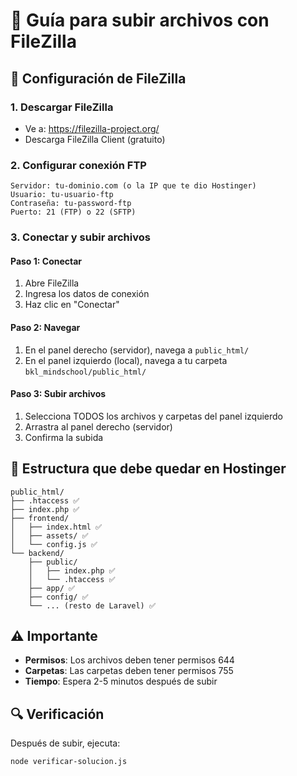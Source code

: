 # 📁 Guía para subir archivos con FileZilla

## 🔧 Configuración de FileZilla

### 1. Descargar FileZilla
- Ve a: https://filezilla-project.org/
- Descarga FileZilla Client (gratuito)

### 2. Configurar conexión FTP
```
Servidor: tu-dominio.com (o la IP que te dio Hostinger)
Usuario: tu-usuario-ftp
Contraseña: tu-password-ftp
Puerto: 21 (FTP) o 22 (SFTP)
```

### 3. Conectar y subir archivos

#### Paso 1: Conectar
1. Abre FileZilla
2. Ingresa los datos de conexión
3. Haz clic en "Conectar"

#### Paso 2: Navegar
1. En el panel derecho (servidor), navega a `public_html/`
2. En el panel izquierdo (local), navega a tu carpeta `bkl_mindschool/public_html/`

#### Paso 3: Subir archivos
1. Selecciona TODOS los archivos y carpetas del panel izquierdo
2. Arrastra al panel derecho (servidor)
3. Confirma la subida

## 📁 Estructura que debe quedar en Hostinger

```
public_html/
├── .htaccess ✅
├── index.php ✅
├── frontend/
│   ├── index.html ✅
│   ├── assets/ ✅
│   └── config.js ✅
└── backend/
    ├── public/
    │   ├── index.php ✅
    │   └── .htaccess ✅
    ├── app/ ✅
    ├── config/ ✅
    └── ... (resto de Laravel) ✅
```

## ⚠️ Importante

- **Permisos**: Los archivos deben tener permisos 644
- **Carpetas**: Las carpetas deben tener permisos 755
- **Tiempo**: Espera 2-5 minutos después de subir

## 🔍 Verificación

Después de subir, ejecuta:
```bash
node verificar-solucion.js
``` 